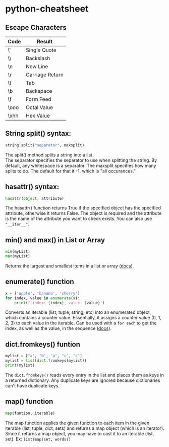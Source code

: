 # python-cheatsheet

## Escape Characters

|Code|Result|
|----|-----|
|\\'|Single Quote|
| \\\\ |Backslash|
|\n| New Line|
|\r| Carriage Return|
|\t| Tab|
|\b| Backspace|
|\f| Form Feed|
|\ooo| Octal Value|
|\xhh| Hex Value|   


## String split() syntax:   

```py
string.split("separator", maxsplit) 
```
The split() method splits a string into a list.  
The separator specifies the separator to use when splitting the string. By default, any whitespace is a separator. The maxsplit specifies how many splits to do. The default for that it -1, which is "all occurances."  

## hasattr() syntax:
```py
hasattr(object, attribute) 
```
The hasattr() function returns True if the specified object has the specified attribute, otherwise it returns False. The object is required and the attribute is the name of the attribute you want to check exists. You can also use `"__iter__"`.  

## min() and max() in List or Array
```py
min(myList)
max(myList)
```
Returns the largest and smallest items in a list or array ([docs](https://docs.python.org/3/library/functions.html#max)).


## enumerate() function
```py
x = ['apple', 'banana', 'cherry']
for index, value in enumerate(x):
	print(f'index: {index}, value: {value}')
```  
Converts an iterable (list, tuple, string, etc) into an enumerated object, which contains a counter value. Essentially, it assigns a counter value (0, 1, 2, 3) to each value in the iterable. Can be used with a `for each` to get the index, as well as the value, in the sequence ([docs](https://www.w3schools.com/python/ref_func_enumerate.asp)).

## dict.fromkeys() funtion
```py
mylist = ["a", "b", "a", "c", "c"]
mylist = list(dict.fromkeys(mylist))
print(mylist)
```
The `dict.fromkeys()` reads every entry in the list and places them as keys in a returned dictionary. Any duplicate keys are ignored because dictionaries can't have duplicate keys.

## map() function
```py
map(funtion, iterable)
```
The map function applies the given function to each item in the given iterable (list, tuple, dict, sets) and returns a map object (which is an iterator). Since it returns a map object, you may have to cast it to an iterable (list, set). Ex: `list(map(set, words))`